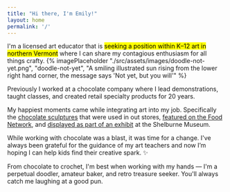 ```yaml
---
title: "Hi there, I'm Emily!"
layout: home
permalink: '/'
---
```


I'm a licensed art educator that is <mark>seeking a position within K&#8211;12 art in northern Vermont</mark> where I can share my contagious enthusiasm for all things crafty.
{% imagePlaceholder "./src/assets/images/doodle-not-yet.png", "doodle-not-yet", "A smiling illustrated sun rising from the lower right hand corner, the message says 'Not yet, but you will'" %}

Previously I worked at a chocolate company where I lead demonstrations, taught classes, and created retail specialty products for 20 years.

My happiest moments came while integrating art into my job. Specifically the [chocolate sculptures](https://chocolatesculptress.com) that were used in out stores, [featured on the Food Network](https://chocolatesculptress.com/sculptures/cuckoo-clock/ "Giant Chocolate Cuckoo Clock on the Food Network"), and [displayed as part of an exhibit](https://chocolatesculptress.com/sculptures/donut-shop/ "Donut Shop Chocolate Sculpture on display at Shelburne Museum") at the Shelburne Museum.

While working with chocolate was a blast, it was time for a change. I've always been grateful for the guidance of my art teachers and now I’m hoping I can help kids find their creative spark. ✨

From chocolate to crochet, I'm best when working with my hands &#8212; I'm a perpetual doodler, amateur baker, and retro treasure seeker. You'll always catch me laughing at a good pun.